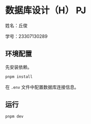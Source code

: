 # 数据库设计（H） PJ

姓名：丘俊

学号：23307130289

## 环境配置

先安装依赖。

```bash
pnpm install
```

在 `.env` 文件中配置数据库连接信息。

## 运行

```bash
pnpm dev
```
